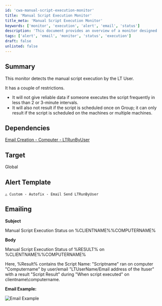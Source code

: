 ```yaml
---
id: 'cwa-manual-script-execution-monitor'
title: 'Manual Script Execution Monitor'
title_meta: 'Manual Script Execution Monitor'
keywords: ['monitor', 'execution', 'alert', 'email', 'status']
description: 'This document provides an overview of a monitor designed to detect manual script execution by the LT User, along with its dependencies, target, and alert template for email notifications.'
tags: ['alert', 'email', 'monitor', 'status', 'execution']
draft: false
unlisted: false
---
```

## Summary

This monitor detects the manual script execution by the LT User.

It has a couple of restrictions.

- It will not give reliable data if someone executes the script frequently in less than 2 or 3-minute intervals.
- It will also not result if the script is scheduled once on Group; it can only result if the script is scheduled on the machines or multiple machines.

## Dependencies

[Email Creation - Computer - LTRunByUser](https://proval.itglue.com/DOC-5078775-15475751)

## Target

Global

## Alert Template

`△ Custom - Autofix - Email Send LTRunByUser`

## Emailing

**Subject**

Manual Script Execution Status on %CLIENTNAME%\%COMPUTERNAME%

**Body**

Manual Script Execution Status of %RESULT% on %CLIENTNAME%\%COMPUTERNAME%

Here, %Result% contains the Script Name: "Scriptname" ran on computer "Computername" by user/email "LTUserName/Email address of the ltuser" with a result "Script Result" during "When script executed" on clientname\computername.

**Email Example:**

![Email Example](..\..\..\static\img\Manual-Script-Schedule---Status-Email\image_1.png)


